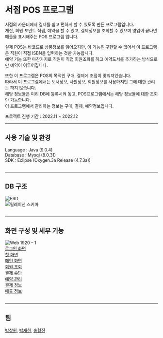 # 서점 POS 프로그램

서점의 카운터에서 결제를 쉽고 편하게 할 수 있도록 만든 프로그램입니다.  
계산, 회원 포인트 적립, 예약을 할 수 있고, 결제정보를 조회할 수 있으며 영업이 끝나면 매출을 표시해주는 POS 프로그램 입니다.    

실제 POS는 바코드로 상품정보를 읽어오지만, 이 기능은 구현할 수 없어서 이 프로그램은 직원이 직접 ISBN을 입력하는 것만 가능합니다.  
예약 기능 또한 마찬가지로 직원이 직접 회원조회를 하고 예약도서를 추가하는 방식으로만 예약이 이루어집니다.  

또한 이 프로그램은 POS의 목적인 구매, 결제에 초점이 맞춰져있습니다.  
따라서 이 프로그램에서는 도서정보, 사원정보, 회원정보를 사용하지만 그에 대한 관리는 하지 않습니다.   
해당 정보들은 미리 DB에 등록시켜 놓고, POS프로그램에서는 해당 정보들에 대한 조회만 가능합니다.  
이 프로그램에서 관리하는 정보는 구매, 결제, 예약정보입니다.  

프로젝트 진행 기간 : 2022.11 ~ 2022.12
<br>

------

## 사용 기술 및 환경
Language : Java (9.0.4)  
Database : Mysql (8.0.31)  
SDK : Eclipse (Oxygen.3a Release (4.7.3a))  
<br>

------

## DB 구조
![ERD](https://github.com/yuzy1022/Book-Store-POS/assets/112682861/7345e45c-1ed5-41e6-b3ae-5e5146610792)  
![릴레이션 스키마](https://github.com/yuzy1022/Book-Store-POS/assets/112682861/5a3cd7e2-79a9-419f-a486-1ce9fd7e4216)  
<br>

------

## 화면 구성 및 세부 기능
![Web 1920 – 1](https://github.com/yuzy1022/Book-Store-POS/assets/112682861/2ee457da-2a38-454c-a3ea-44f2a5104e0d)  
<a href="https://github.com/yuzy1022/Book-Store-POS/wiki/%ED%99%94%EB%A9%B4-%EB%B0%8F-%EC%84%B8%EB%B6%80-%EA%B8%B0%EB%8A%A5#%EB%A1%9C%EA%B7%B8%EC%9D%B8-%ED%99%94%EB%A9%B4">로그인 화면</a>  
<a href="https://github.com/yuzy1022/Book-Store-POS/wiki/%ED%99%94%EB%A9%B4-%EB%B0%8F-%EC%84%B8%EB%B6%80-%EA%B8%B0%EB%8A%A5#%EC%B2%AB-%ED%99%94%EB%A9%B4">첫 화면</a>  
<a href="https://github.com/yuzy1022/Book-Store-POS/wiki/%ED%99%94%EB%A9%B4-%EB%B0%8F-%EC%84%B8%EB%B6%80-%EA%B8%B0%EB%8A%A5#%EB%A9%94%EC%9D%B8-%ED%99%94%EB%A9%B4">메인 화면</a>  
<a href="https://github.com/yuzy1022/Book-Store-POS/wiki/%ED%99%94%EB%A9%B4-%EB%B0%8F-%EC%84%B8%EB%B6%80-%EA%B8%B0%EB%8A%A5#%ED%9A%8C%EC%9B%90-%EC%A1%B0%ED%9A%8C">회원 조회</a>  
<a href="https://github.com/yuzy1022/Book-Store-POS/wiki/%ED%99%94%EB%A9%B4-%EB%B0%8F-%EC%84%B8%EB%B6%80-%EA%B8%B0%EB%8A%A5#%EA%B2%B0%EC%A0%9C-%EC%88%98%EB%8B%A8">결제 수단</a>  
<a href="https://github.com/yuzy1022/Book-Store-POS/wiki/%ED%99%94%EB%A9%B4-%EB%B0%8F-%EC%84%B8%EB%B6%80-%EA%B8%B0%EB%8A%A5#%EC%98%88%EC%95%BD-%EA%B4%80%EB%A6%AC">예약 관리</a>  
<a href="https://github.com/yuzy1022/Book-Store-POS/wiki/%ED%99%94%EB%A9%B4-%EB%B0%8F-%EC%84%B8%EB%B6%80-%EA%B8%B0%EB%8A%A5#%EA%B2%B0%EC%A0%9C%EC%A0%95%EB%B3%B4">결제 정보</a>  
<a href="https://github.com/yuzy1022/Book-Store-POS/wiki/%ED%99%94%EB%A9%B4-%EB%B0%8F-%EC%84%B8%EB%B6%80-%EA%B8%B0%EB%8A%A5#%EB%A7%A4%EC%B6%9C-%EC%A0%95%EB%B3%B4">매출 정보</a>  
<br>

------

## 팀
<a href="https://github.com/yuzy1022">박상원</a>, <a href="https://github.com/DapsipniPotato">박재현</a>, <a href="https://github.com/SongHyeongJin">송형진</a>
